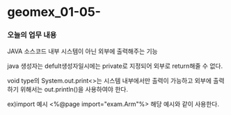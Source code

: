 # geomex_01-05-
<h3> 오늘의 업무 내용 </h3>
<p>JAVA 소스코드 내부 시스템이 아닌 외부에 출력해주는 기능 </p>
<p>java 생성자는 defult생성자일시에는 private로 지정되어 외부로 return해줄 수 없다.</p>
<p>void type의 System.out.print<>는 시스템 내부에서만 출력이 가능하고 외부에 출력하기 위해서는 out.println()을 사용하여야 한다.
<p>ex)import 예시 <%@page import="exam.Arm"%> 해당 예시와 같이 사용한다.</p>
